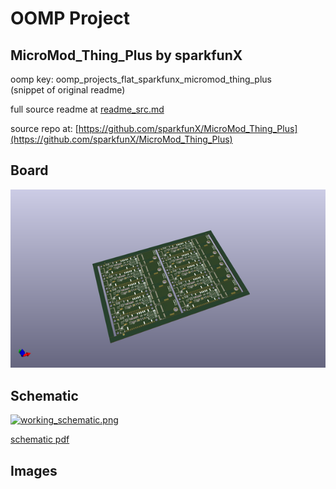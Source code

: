 # OOMP Project  
## MicroMod_Thing_Plus  by sparkfunX  
  
oomp key: oomp_projects_flat_sparkfunx_micromod_thing_plus  
(snippet of original readme)  
  
  
  full source readme at [readme_src.md](readme_src.md)  
  
source repo at: [https://github.com/sparkfunX/MicroMod_Thing_Plus](https://github.com/sparkfunX/MicroMod_Thing_Plus)  
## Board  
  
[![working_3d.png](working_3d_600.png)](working_3d.png)  
## Schematic  
  
[![working_schematic.png](working_schematic_600.png)](working_schematic.png)  
  
[schematic pdf](working_schematic.pdf)  
## Images  
